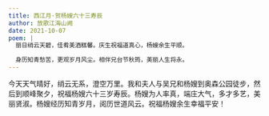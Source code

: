 ```yaml
---
title: 西江月·贺杨嫂六十三寿辰
author: 放歌江海山阙
date: 2021-10-07
poem: |
  丽日绡云天碧，佳肴美酒糕馨。庆生祝福道真心，杨嫂余生平顺。

  身历知青愁苦，更观岁月风尘。相伴兄台节秋筠，美丽人生将永。
---
```


今天天气晴好，绡云无系，澄空万里。我和夫人与吴兄和杨嫂到奥森公园徒步，然后到顺峰聚夕，祝福杨嫂六十三岁寿辰。杨嫂为人率真，端庄大气，多才多艺，美丽贤淑。杨嫂经历知青岁月，阅历世道风云。祝福杨嫂余生幸福平安！
